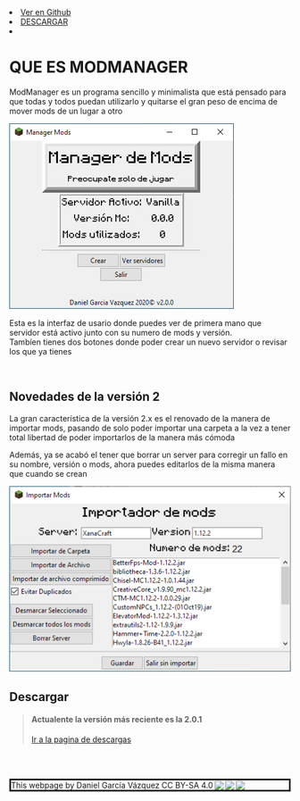<html> 
  <head>
  </head>
  <body>
    <div id="header">
        <nav>
          <li class="fork"><a href="{{ site.github.repository_url }}">Ver en Github</a></li>
          <li class="downloads"><a href="{{ site.github.releases_url }}">DESCARGAR</a></li>
          <!-- <li class="downloads"><a href="{{ site.github.tar_url }}">TAR</a></li> -->
          <li class="title"></li>
        </nav>
      </div><!-- end header -->
    <h1>QUE ES MODMANAGER</h1>
    <p>ModManager es un programa sencillo y minimalista que está pensado para que todas y todos puedan utilizarlo y quitarse el gran peso de encima de mover mods de un lugar a otro</p>
    <img src="https://github.com/XanaDevelops/ModManager/raw/master/docs/Images/ModManager.png" alt="Captura de pantalla de ModManager">
    <p>Esta es la interfaz de usario donde puedes ver de primera mano que servidor está activo junto con su numero de mods y versión.<br>
    Tambíen tienes dos botones donde poder crear un nuevo servidor o revisar los que ya tienes</p>
    <br>
    <h2>Novedades de la versión 2</h2>
    <p>La gran característica de la versión 2.x es el renovado de la manera de importar mods, pasando de solo poder importar una carpeta a la vez a tener total libertad de poder importarlos de la manera más cómoda</p>
    <p>Además, ya se acabó el tener que borrar un server para corregir un fallo en su nombre, versión o mods, ahora puedes editarlos de la misma manera que cuando se crean</p>
    <img src="https://github.com/XanaDevelops/ModManager/raw/master/docs/Images/ModImporter.png" alt="Captura de pantalla de ModManager">
    <br>
    <h2>Descargar</h2>
    <blockquote>
      <h4>Actualente la versión más reciente es la 2.0.1</h4>
      <a href="https://github.com/XanaDevelops/ModManager/releases/">Ir a la pagina de descargas</a>
    </blockquote>
    <br>
    <br>
    <p style="border-style:solid" xmlns:dct="http://purl.org/dc/terms/" xmlns:cc="http://creativecommons.org/ns#" class="license-text">This webpage by <span rel="cc:attributionName">Daniel García Vázquez </span>CC BY-SA 4.0<a href="https://creativecommons.org/licenses/by-sa/4.0"><img style="height:22px!important;margin-left: 3px;vertical-align:text-bottom;" src="https://search.creativecommons.org/static/img/cc_icon.svg" /><img  style="height:22px!important;margin-left: 3px;vertical-align:text-bottom;" src="https://search.creativecommons.org/static/img/cc-by_icon.svg" /><img  style="height:22px!important;margin-left: 3px;vertical-align:text-bottom;" src="https://search.creativecommons.org/static/img/cc-sa_icon.svg" /></a></p>
  </body>
</html>
